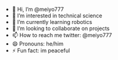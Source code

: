 - 👋 Hi, I’m @meiyo777
- 👀 I’m interested in technical science
- 🌱 I’m currently learning robotics
- 💞️ I’m looking to collaborate on projects
- 📫 How to reach me twitter: @meiyo777
- 😄 Pronouns: he/him
- ⚡ Fun fact: im peaceful

<!---
meiyo777/meiyo777 is a ✨ special ✨ repository because its `README.md` (this file) appears on your GitHub profile.
You can click the Preview link to take a look at your changes.
--->
